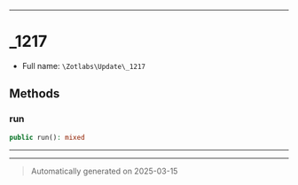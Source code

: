 ***

# _1217





* Full name: `\Zotlabs\Update\_1217`




## Methods


### run



```php
public run(): mixed
```












***


***
> Automatically generated on 2025-03-15
